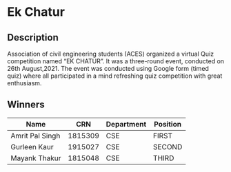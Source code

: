 # Ek Chatur

## Description
Association of civil engineering students (ACES) organized a virtual Quiz competition named “EK CHATUR”. It was a three-round event, conducted on 26th August,2021. The event was conducted using Google form (timed quiz) where all participated in a mind refreshing quiz competition with great enthusiasm.

## Winners

|Name                  |CRN           |Department   |Position   |
|----------------------|--------------|-------------|-----------|
|Amrit Pal Singh	     |1815309       |CSE          |FIRST      |
|Gurleen Kaur          |1915027       |CSE          |SECOND     | 
|Mayank Thakur         |1815048       |CSE          |THIRD      |       
